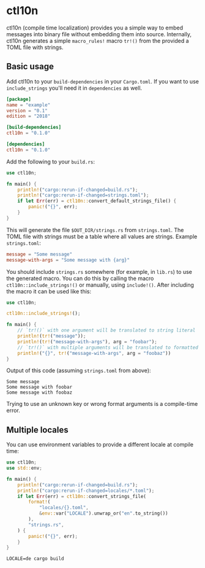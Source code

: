 # ctl10n

ctl10n (compile time localization) provides you a simple way to embed messages
into binary file without embedding them into source. Internally, ctl10n generates
a simple `macro_rules!` macro `tr!()` from the provided a TOML file with strings.

## Basic usage
Add ctl10n to your `build-dependencies` in your `Cargo.toml`.
If you want to use `include_strings` you'll need it in `dependencies` as well.

```toml
[package]
name = "example"
version = "0.1"
edition = "2018"

[build-dependencies]
ctl10n = "0.1.0"

[dependencies]
ctl10n = "0.1.0"
```

Add the following to your `build.rs`:
```rust
use ctl10n;

fn main() {
    println!("cargo:rerun-if-changed=build.rs");
    println!("cargo:rerun-if-changed=strings.toml");
    if let Err(err) = ctl10n::convert_default_strings_file() {
        panic!("{}", err);
    }
}
```

This will generate the file `$OUT_DIR/strings.rs` from `strings.toml`.
The TOML file with strings must be a table where all values are strings. Example `strings.toml`:
```toml
message = "Some message"
message-with-args = "Some message with {arg}"
```

You should include `strings.rs` somewhere (for example, in `lib.rs`) to use the generated
macro. You can do this by calling the macro `ctl10n::include_strings!()` or manually,
using `include!()`.
After including the macro it can be used like this:
```rust
use ctl10n;

ctl10n::include_strings!();

fn main() {
    // `tr!()` with one argument will be translated to string literal
    println!(tr!("message"));
    println!(tr!("message-with-args"), arg = "foobar");
    // `tr!()` with multiple arguments will be translated to formatted `&String`
    println!("{}", tr!("message-with-args", arg = "foobaz"))
}
```

Output of this code (assuming `strings.toml` from above):
```
Some message
Some message with foobar
Some message with foobaz
```
Trying to use an unknown key or wrong format arguments is a compile-time error.

## Multiple locales
You can use environment variables to provide a different locale at compile time:

```rust
use ctl10n;
use std::env;

fn main() {
    println!("cargo:rerun-if-changed=build.rs");
    println!("cargo:rerun-if-changed=locales/*.toml");
    if let Err(err) = ctl10n::convert_strings_file(
        format!(
            "locales/{}.toml",
            &env::var("LOCALE").unwrap_or("en".to_string())
        ),
        "strings.rs",
    ) {
        panic!("{}", err);
    }
}
```

`LOCALE=de cargo build`
